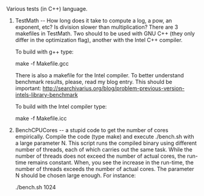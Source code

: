 Various tests (in C++) language.

1. TestMath -- How long does it take to compute a log, a pow, an exponent, etc?
   Is division slower than multiplication?
   There are 3 makefiles in TestMath. Two should to be used with GNU C++ (they only differ in the optimization flag), another with the Intel C++ compiler.

    To build with g++ type:

    make -f Makefile.gcc
    
    There is also a makefile for the Intel compiler. To better understand benchmark results,
    please, read my blog entry. This should be important: 
    http://searchivarius.org/blog/problem-previous-version-intels-library-benchmark

    To build with the Intel compiler type:

    make -f Makefile.icc
              
2.  BenchCPUCores -- a stupid code to get the number of cores empirically.  Compile the code (type make) and execute ./bench.sh with a large parameter N. This script runs the compiled binary using different number of threads, each of which carries out the same task. While the number of threads does not exceed the number of actual cores, the run-time remains constant. When, you see the increase in the run-time, the number of threads exceeds the number of actual cores. The parameter N should be chosen large enough. For instance:

    ./bench.sh 1024 
